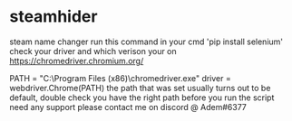 # steamhider
steam name changer
run this command in your cmd 'pip install selenium'
check your driver and which verison your on https://chromedriver.chromium.org/

PATH = "C:\Program Files (x86)\chromedriver.exe"
driver = webdriver.Chrome(PATH)
the path that was set usually turns out to be default, double check you have the right path before you run the script
need any support please contact me on discord @ Adem#6377 
